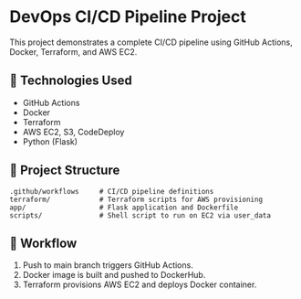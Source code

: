 # DevOps CI/CD Pipeline Project

This project demonstrates a complete CI/CD pipeline using GitHub Actions, Docker, Terraform, and AWS EC2.

## 🔧 Technologies Used
- GitHub Actions
- Docker
- Terraform
- AWS EC2, S3, CodeDeploy
- Python (Flask)

## 📁 Project Structure
```
.github/workflows     # CI/CD pipeline definitions
terraform/            # Terraform scripts for AWS provisioning
app/                  # Flask application and Dockerfile
scripts/              # Shell script to run on EC2 via user_data
```

## 🚀 Workflow
1. Push to main branch triggers GitHub Actions.
2. Docker image is built and pushed to DockerHub.
3. Terraform provisions AWS EC2 and deploys Docker container.

